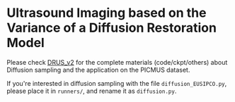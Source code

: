 # Ultrasound Imaging based on the Variance of a Diffusion Restoration Model

Please check [DRUS_v2](https://github.com/Yuxin-Zhang-Jasmine/DRUS-v2) for the complete materials (code/ckpt/others) about Diffusion sampling and the application on the PICMUS dataset.

If you're interested in diffusion sampling with the file `diffusion_EUSIPCO.py`, please place it in `runners/`, and rename it as `diffusion.py`.
